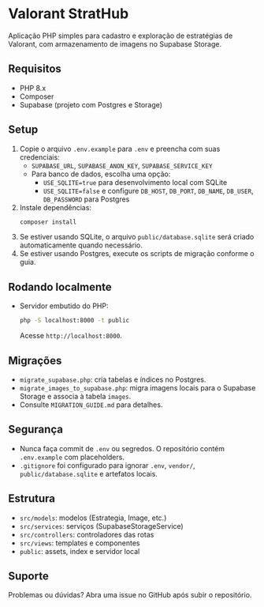 # Valorant StratHub

Aplicação PHP simples para cadastro e exploração de estratégias de Valorant, com armazenamento de imagens no Supabase Storage.

## Requisitos
- PHP 8.x
- Composer
- Supabase (projeto com Postgres e Storage)

## Setup
1. Copie o arquivo `.env.example` para `.env` e preencha com suas credenciais:
   - `SUPABASE_URL`, `SUPABASE_ANON_KEY`, `SUPABASE_SERVICE_KEY`
   - Para banco de dados, escolha uma opção:
     - `USE_SQLITE=true` para desenvolvimento local com SQLite
     - `USE_SQLITE=false` e configure `DB_HOST`, `DB_PORT`, `DB_NAME`, `DB_USER`, `DB_PASSWORD` para Postgres
2. Instale dependências:
   ```bash
   composer install
   ```
3. Se estiver usando SQLite, o arquivo `public/database.sqlite` será criado automaticamente quando necessário.
4. Se estiver usando Postgres, execute os scripts de migração conforme o guia.

## Rodando localmente
- Servidor embutido do PHP:
  ```bash
  php -S localhost:8000 -t public
  ```
  Acesse `http://localhost:8000`.

## Migrações
- `migrate_supabase.php`: cria tabelas e índices no Postgres.
- `migrate_images_to_supabase.php`: migra imagens locais para o Supabase Storage e associa à tabela `images`.
- Consulte `MIGRATION_GUIDE.md` para detalhes.

## Segurança
- Nunca faça commit de `.env` ou segredos. O repositório contém `.env.example` com placeholders.
- `.gitignore` foi configurado para ignorar `.env`, `vendor/`, `public/database.sqlite` e artefatos locais.

## Estrutura
- `src/models`: modelos (Estrategia, Image, etc.)
- `src/services`: serviços (SupabaseStorageService)
- `src/controllers`: controladores das rotas
- `src/views`: templates e componentes
- `public`: assets, index e servidor local

## Suporte
Problemas ou dúvidas? Abra uma issue no GitHub após subir o repositório.